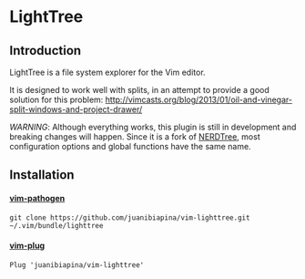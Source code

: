 LightTree
=========

Introduction
------------

LightTree is a file system explorer for the Vim editor.

It is designed to work well with splits, in an attempt to provide a good
solution for this problem:
http://vimcasts.org/blog/2013/01/oil-and-vinegar-split-windows-and-project-drawer/

*WARNING*: Although everything works, this plugin is still in development and
breaking changes will happen. Since it is a fork of
[NERDTree](https://github.com/scrooloose/nerdtree), most configuration options
and global functions have the same name.


Installation
------------

#### [vim-pathogen](https://github.com/tpope/vim-pathogen)

    git clone https://github.com/juanibiapina/vim-lighttree.git ~/.vim/bundle/lighttree

#### [vim-plug](https://github.com/junegunn/vim-plug)

    Plug 'juanibiapina/vim-lighttree'
